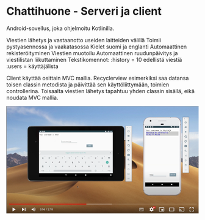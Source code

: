 # Chattihuone - Serveri ja client

Android-sovellus, joka ohjelmoitu Kotlinilla.


Viestien lähetys ja vastaanotto useiden laitteiden välillä
Toimii pystyasennossa ja vaakatasossa
Kielet suomi ja englanti
Automaattinen rekisteröityminen
Viestien muotoilu
Automaattinen ruudunpäivitys ja viestilistan liikuttaminen
Tekstikomennot:
:history = 10 edellistä viestiä
:users = käyttäjälista

Client käyttää osittain MVC mallia. Recyclerview esimerkiksi saa datansa toisen 
classin metodista ja päivittää sen käyttöliittymään, toimien controllerina. Toisaalta viestien lähetys tapahtuu yhden classin sisällä, eikä noudata MVC 
mallia.

<a href="https://youtu.be/iEpdBruM8yMi"><img alt="Videosoitin" width="700px" src="video.png" /></a>
